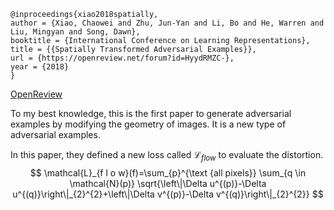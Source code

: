 ```
@inproceedings{xiao2018spatially,
author = {Xiao, Chaowei and Zhu, Jun-Yan and Li, Bo and He, Warren and Liu, Mingyan and Song, Dawn},
booktitle = {International Conference on Learning Representations},
title = {{Spatially Transformed Adversarial Examples}},
url = {https://openreview.net/forum?id=HyydRMZC-},
year = {2018}
}
```
[OpenReview](https://openreview.net/forum?id=HyydRMZC-)

To my best knowledge, this is the first paper to generate adversarial examples by modifying the geometry of images. It is a new type of adversarial examples.

In this paper, they defined a new loss called $\mathcal{L}_{flow}$ to evaluate the distortion.
$$
\mathcal{L}_{f l o w}(f)=\sum_{p}^{\text {all pixels}} \sum_{q \in \mathcal{N}(p)} \sqrt{\left\|\Delta u^{(p)}-\Delta u^{(q)}\right\|_{2}^{2}+\left\|\Delta v^{(p)}-\Delta v^{(q)}\right\|_{2}^{2}}
$$